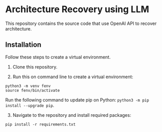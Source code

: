 # Architecture Recovery using LLM

This repository contains the source code that use OpenAI API to recover architecture. 

## Installation

Follow these steps to create a virtual environment.

1. Clone this repository. 

2. Run this on command line to create a virtual environment:

```
python3 -m venv fenv
source fenv/bin/activate
```
Run the following command to update pip on Python: `python3 -m pip install --upgrade pip`.

3. Navigate to the repository and install required packages:

```
pip install -r requirements.txt
```